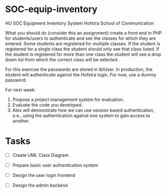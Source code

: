 SOC-equip-inventory
===================

HU SOC Equipment Inventory System
Hofstra School of Communication

What you should do (consider this an assignment) create a front end in PHP for students/users to authenticate and see the classes for which they are entered.  Some students are registered for multiple classes.  If the student is registered for a single class the student should only see that class listed.  If the student is registered for more than one class the student will see a drop down list from which the correct class will be selected.

For this exercise the passwords are stored in tblUser.  In production, the student will authenticate against the Hofstra login.  For now, use a dummy password.

For next week:
 1. Propose a project management system for evaluation.
 2. Evaluate the code you developed.
 3. Alex will demonstrate how we can use session based authentication, e.e., using the authentication against one system to gain access to another.

Tasks
=====
 - [ ] Create UML Class Diagram
 - [ ] Prepare basic user authentication system
 - [ ] Design the user login frontend
 - [ ] Design the admin backend


